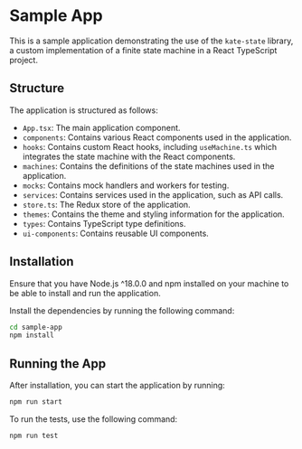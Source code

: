 # Sample App

This is a sample application demonstrating the use of the `kate-state` library, a custom implementation of a finite state machine in a React TypeScript project.

## Structure

The application is structured as follows:

- `App.tsx`: The main application component.
- `components`: Contains various React components used in the application.
- `hooks`: Contains custom React hooks, including `useMachine.ts` which integrates the state machine with the React components.
- `machines`: Contains the definitions of the state machines used in the application.
- `mocks`: Contains mock handlers and workers for testing.
- `services`: Contains services used in the application, such as API calls.
- `store.ts`: The Redux store of the application.
- `themes`: Contains the theme and styling information for the application.
- `types`: Contains TypeScript type definitions.
- `ui-components`: Contains reusable UI components.

## Installation

Ensure that you have Node.js ^18.0.0 and npm installed on your machine to be able to install and run the application.

Install the dependencies by running the following command:

```bash
cd sample-app
npm install
```

## Running the App

After installation, you can start the application by running:

```bash
npm run start
```

To run the tests, use the following command:

```bash
npm run test
```
